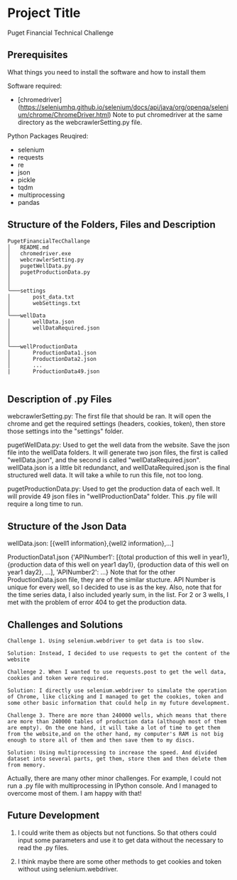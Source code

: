 # Project Title

Puget Financial Technical Challenge

## Prerequisites

What things you need to install the software and how to install them

Software required:
* [chromedriver] (https://seleniumhq.github.io/selenium/docs/api/java/org/openqa/selenium/chrome/ChromeDriver.html)
Note to put chromedriver at the same directory as the webcrawlerSetting.py file.

Python Packages Reuqired:
* selenium
* requests
* re
* json
* pickle
* tqdm
* multiprocessing
* pandas

## Structure of the Folders, Files and Description
```
PugetFinancialTecChallange
│   README.md
│   chromedriver.exe
│   webcrawlerSetting.py
│   pugetWellData.py
│   pugetProductionData.py
│       
│
└───settings
│       post_data.txt
│       webSettings.txt
│   
└───wellData
│       wellData.json
│       wellDataRequired.json
│
│
└───wellProductionData
│       ProductionData1.json
│       ProductionData2.json
│       ...
|       ProductionData49.json
 
```

## Description of .py Files
webcrawlerSetting.py: The first file that should be ran. It will open the chrome and get the required settings (headers, cookies, token), then store those settings into the "settings" folder.

pugetWellData.py: Used to get the well data from the website. Save the json file into the wellData folders. It will generate two json files, the first is called "wellData.json", and the second is called "wellDataRequired.json". wellData.json is a little bit redundanct, and wellDataRequired.json is the final structured well data. It will take a while to run this file, not too long. 

pugetProductionData.py: Used to get the production data of each well. It will provide 49 json files in "wellProductionData" folder. This .py file will require a long time to run. 

## Structure of the Json Data
wellData.json: \[{well1 information},{well2 information},...\]

ProductionData1.json {'APINumber1': \[{total production of this well in year1}, {production data of this well on year1 day1}, {production data of this well on year1 day2}, ...\], 'APINumber2': ...}
Note that for the other ProductionData.json file, they are of the similar stucture. API Number is unique for every well, so I decided to use is as the key. Also, note that for the time series data, I also included yearly sum, in the list. For 2 or 3 wells, I met with the problem of error 404 to get the production data.

## Challenges and Solutions
```
Challenge 1. Using selenium.webdriver to get data is too slow.

Solution: Instead, I decided to use requests to get the content of the website
```
```
Challenge 2. When I wanted to use requests.post to get the well data, cookies and token were required.

Solution: I directly use selenium.webdriver to simulate the operation of Chrome, like clicking and I managed to get the cookies, token and some other basic information that could help in my future development.
```
```
Challenge 3. There are more than 240000 wells, which means that there are more than 240000 tables of production data (although most of them are empty). On the one hand, it will take a lot of time to get them from the website,and on the other hand, my computer's RAM is not big enough to store all of them and then save them to my discs.

Solution: Using multiprocessing to increase the speed. And divided dataset into several parts, get them, store them and then delete them from memory.
```

Actually, there are many other minor challenges. For example, I could not run a .py file with multiprocessing in IPython console. And I managed to overcome most of them. I am happy with that!

## Future Development
1. I could write them as objects but not functions. So that others could input some parameters and use it to get data without the necessary to read the .py files.

2. I think maybe there are some other methods to get cookies and token without using selenium.webdriver.




